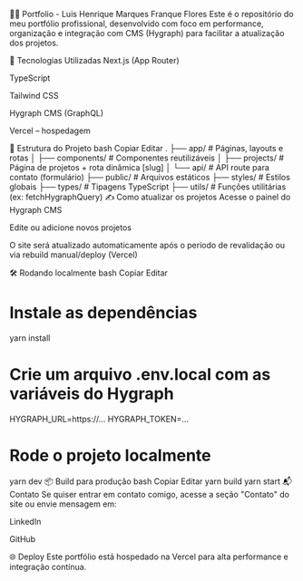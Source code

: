 🧑‍💻 Portfolio - Luis Henrique Marques Franque Flores
Este é o repositório do meu portfólio profissional, desenvolvido com foco em performance, organização e integração com CMS (Hygraph) para facilitar a atualização dos projetos.

🚀 Tecnologias Utilizadas
Next.js (App Router)

TypeScript

Tailwind CSS

Hygraph CMS (GraphQL)

Vercel – hospedagem

📂 Estrutura do Projeto
bash
Copiar
Editar
.
├── app/                 # Páginas, layouts e rotas
│   ├── components/      # Componentes reutilizáveis
│   ├── projects/        # Página de projetos + rota dinâmica [slug]
│   └── api/             # API route para contato (formulário)
├── public/              # Arquivos estáticos
├── styles/              # Estilos globais
├── types/               # Tipagens TypeScript
├── utils/               # Funções utilitárias (ex: fetchHygraphQuery)
✍️ Como atualizar os projetos
Acesse o painel do Hygraph CMS

Edite ou adicione novos projetos

O site será atualizado automaticamente após o período de revalidação ou via rebuild manual/deploy (Vercel)

🛠️ Rodando localmente
bash
Copiar
Editar
# Instale as dependências
yarn install

# Crie um arquivo .env.local com as variáveis do Hygraph
HYGRAPH_URL=https://...
HYGRAPH_TOKEN=...

# Rode o projeto localmente
yarn dev
📦 Build para produção
bash
Copiar
Editar
yarn build
yarn start
📬 Contato
Se quiser entrar em contato comigo, acesse a seção "Contato" do site ou envie mensagem em:

LinkedIn

GitHub

🌐 Deploy
Este portfólio está hospedado na Vercel para alta performance e integração contínua.

